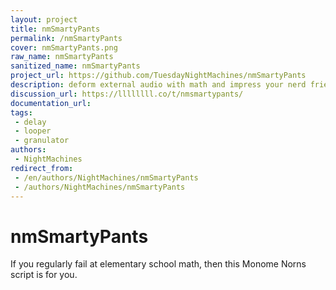 ```yaml
---
layout: project
title: nmSmartyPants
permalink: /nmSmartyPants
cover: nmSmartyPants.png
raw_name: nmSmartyPants
sanitized_name: nmSmartyPants
project_url: https://github.com/TuesdayNightMachines/nmSmartyPants
description: deform external audio with math and impress your nerd friends
discussion_url: https://llllllll.co/t/nmsmartypants/
documentation_url: 
tags:
 - delay
 - looper
 - granulator
authors:
 - NightMachines
redirect_from:
 - /en/authors/NightMachines/nmSmartyPants
 - /authors/NightMachines/nmSmartyPants
---
```

# nmSmartyPants
If you regularly fail at elementary school math, then this Monome Norns script is for you.
